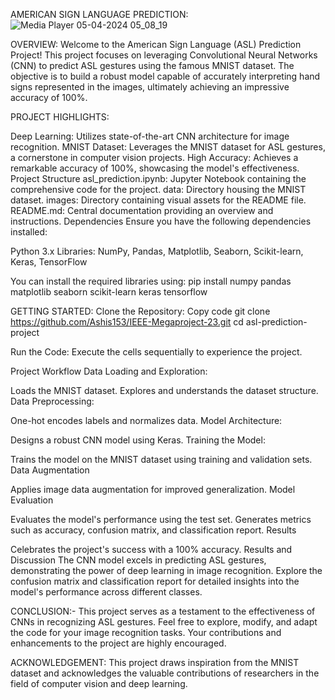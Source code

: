 AMERICAN SIGN LANGUAGE PREDICTION:
![Media Player 05-04-2024 05_08_19](https://github.com/Ashis153/IEEE-Megaproject-23/assets/153770981/bf1c5e38-f21c-4a66-b4a6-732d644395cd)

OVERVIEW:
Welcome to the American Sign Language (ASL) Prediction Project! This project focuses on leveraging Convolutional Neural Networks (CNN) to predict ASL gestures using the famous MNIST dataset. The objective is to build a robust model capable of accurately interpreting hand signs represented in the images, ultimately achieving an impressive accuracy of 100%.

PROJECT HIGHLIGHTS:

Deep Learning: Utilizes state-of-the-art CNN architecture for image recognition.
MNIST Dataset: Leverages the MNIST dataset for ASL gestures, a cornerstone in computer vision projects.
High Accuracy: Achieves a remarkable accuracy of 100%, showcasing the model's effectiveness.
Project Structure
asl_prediction.ipynb: Jupyter Notebook containing the comprehensive code for the project.
data: Directory housing the MNIST dataset.
images: Directory containing visual assets for the README file.
README.md: Central documentation providing an overview and instructions.
Dependencies
Ensure you have the following dependencies installed:

Python 3.x
Libraries: NumPy, Pandas, Matplotlib, Seaborn, Scikit-learn, Keras, TensorFlow

You can install the required libraries using:
pip install numpy pandas matplotlib seaborn scikit-learn keras tensorflow

GETTING STARTED:
Clone the Repository:
Copy code
git clone https://github.com/Ashis153/IEEE-Megaproject-23.git
cd asl-prediction-project

Run the Code:
Execute the cells sequentially to experience the project.

Project Workflow
Data Loading and Exploration:

Loads the MNIST dataset.
Explores and understands the dataset structure.
Data Preprocessing:

One-hot encodes labels and normalizes data.
Model Architecture:

Designs a robust CNN model using Keras.
Training the Model:

Trains the model on the MNIST dataset using training and validation sets.
Data Augmentation

Applies image data augmentation for improved generalization.
Model Evaluation

Evaluates the model's performance using the test set.
Generates metrics such as accuracy, confusion matrix, and classification report.
Results

Celebrates the project's success with a 100% accuracy.
Results and Discussion
The CNN model excels in predicting ASL gestures, demonstrating the power of deep learning in image recognition. Explore the confusion matrix and classification report for detailed insights into the model's performance across different classes.

CONCLUSION:-
This project serves as a testament to the effectiveness of CNNs in recognizing ASL gestures. Feel free to explore, modify, and adapt the code for your image recognition tasks. Your contributions and enhancements to the project are highly encouraged.

ACKNOWLEDGEMENT:
This project draws inspiration from the MNIST dataset and acknowledges the valuable contributions of researchers in the field of computer vision and deep learning.














